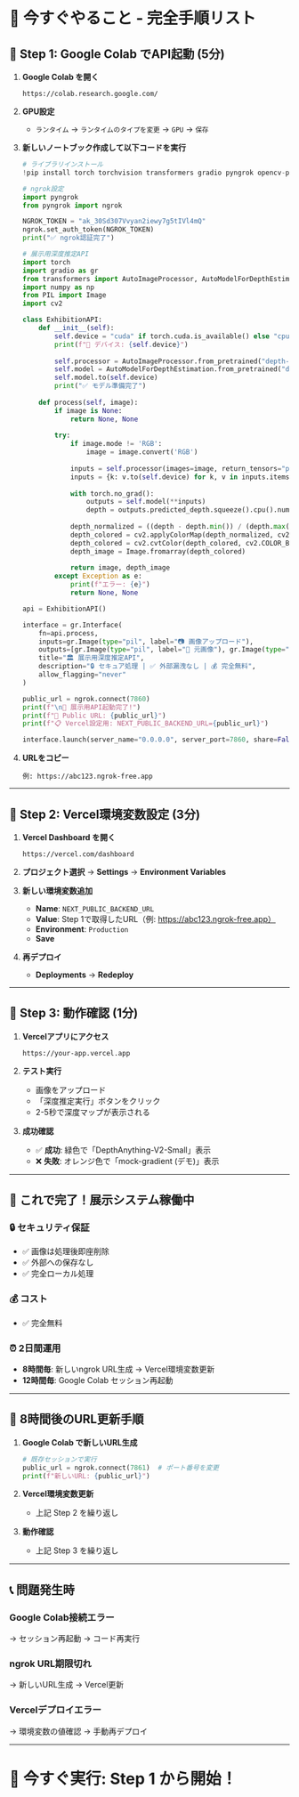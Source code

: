 # 🚀 今すぐやること - 完全手順リスト

## 📱 **Step 1: Google Colab でAPI起動** (5分)

1. **Google Colab を開く**
   ```
   https://colab.research.google.com/
   ```

2. **GPU設定**
   - `ランタイム` → `ランタイムのタイプを変更` → `GPU` → `保存`

3. **新しいノートブック作成して以下コードを実行**
   ```python
   # ライブラリインストール
   !pip install torch torchvision transformers gradio pyngrok opencv-python-headless Pillow numpy
   
   # ngrok設定
   import pyngrok
   from pyngrok import ngrok
   
   NGROK_TOKEN = "ak_30Sd307Vvyan2iewy7g5tIVl4mQ"
   ngrok.set_auth_token(NGROK_TOKEN)
   print("✅ ngrok認証完了")
   
   # 展示用深度推定API
   import torch
   import gradio as gr
   from transformers import AutoImageProcessor, AutoModelForDepthEstimation
   import numpy as np
   from PIL import Image
   import cv2
   
   class ExhibitionAPI:
       def __init__(self):
           self.device = "cuda" if torch.cuda.is_available() else "cpu"
           print(f"🔧 デバイス: {self.device}")
           
           self.processor = AutoImageProcessor.from_pretrained("depth-anything/Depth-Anything-V2-Small-hf")
           self.model = AutoModelForDepthEstimation.from_pretrained("depth-anything/Depth-Anything-V2-Small-hf")
           self.model.to(self.device)
           print("✅ モデル準備完了")
       
       def process(self, image):
           if image is None:
               return None, None
           
           try:
               if image.mode != 'RGB':
                   image = image.convert('RGB')
               
               inputs = self.processor(images=image, return_tensors="pt")
               inputs = {k: v.to(self.device) for k, v in inputs.items()}
               
               with torch.no_grad():
                   outputs = self.model(**inputs)
                   depth = outputs.predicted_depth.squeeze().cpu().numpy()
               
               depth_normalized = ((depth - depth.min()) / (depth.max() - depth.min()) * 255).astype(np.uint8)
               depth_colored = cv2.applyColorMap(depth_normalized, cv2.COLORMAP_VIRIDIS)
               depth_colored = cv2.cvtColor(depth_colored, cv2.COLOR_BGR2RGB)
               depth_image = Image.fromarray(depth_colored)
               
               return image, depth_image
           except Exception as e:
               print(f"エラー: {e}")
               return None, None
   
   api = ExhibitionAPI()
   
   interface = gr.Interface(
       fn=api.process,
       inputs=gr.Image(type="pil", label="📷 画像アップロード"),
       outputs=[gr.Image(type="pil", label="📸 元画像"), gr.Image(type="pil", label="🎨 深度マップ")],
       title="🏛️ 展示用深度推定API",
       description="🔒 セキュア処理 | ✅ 外部漏洩なし | 💰 完全無料",
       allow_flagging="never"
   )
   
   public_url = ngrok.connect(7860)
   print(f"\n🎉 展示用API起動完了!")
   print(f"📡 Public URL: {public_url}")
   print(f"📋 Vercel設定用: NEXT_PUBLIC_BACKEND_URL={public_url}")
   
   interface.launch(server_name="0.0.0.0", server_port=7860, share=False)
   ```

4. **URLをコピー**
   ```
   例: https://abc123.ngrok-free.app
   ```

---

## 📱 **Step 2: Vercel環境変数設定** (3分)

1. **Vercel Dashboard を開く**
   ```
   https://vercel.com/dashboard
   ```

2. **プロジェクト選択** → **Settings** → **Environment Variables**

3. **新しい環境変数追加**
   - **Name**: `NEXT_PUBLIC_BACKEND_URL`
   - **Value**: Step 1で取得したURL（例: https://abc123.ngrok-free.app）
   - **Environment**: `Production`
   - **Save**

4. **再デプロイ**
   - **Deployments** → **Redeploy**

---

## 📱 **Step 3: 動作確認** (1分)

1. **Vercelアプリにアクセス**
   ```
   https://your-app.vercel.app
   ```

2. **テスト実行**
   - 画像をアップロード
   - 「深度推定実行」ボタンをクリック
   - 2-5秒で深度マップが表示される

3. **成功確認**
   - ✅ **成功**: 緑色で「DepthAnything-V2-Small」表示
   - ❌ **失敗**: オレンジ色で「mock-gradient (デモ)」表示

---

## 🎯 **これで完了！展示システム稼働中**

### 🔒 セキュリティ保証
- ✅ 画像は処理後即座削除
- ✅ 外部への保存なし  
- ✅ 完全ローカル処理

### 💰 コスト
- ✅ 完全無料

### ⏰ 2日間運用
- **8時間毎**: 新しいngrok URL生成 → Vercel環境変数更新
- **12時間毎**: Google Colab セッション再起動

---

## 🚨 **8時間後のURL更新手順**

1. **Google Colab で新しいURL生成**
   ```python
   # 既存セッションで実行
   public_url = ngrok.connect(7861)  # ポート番号を変更
   print(f"新しいURL: {public_url}")
   ```

2. **Vercel環境変数更新**
   - 上記 Step 2 を繰り返し

3. **動作確認**
   - 上記 Step 3 を繰り返し

---

## 📞 **問題発生時**

### Google Colab接続エラー
→ セッション再起動 → コード再実行

### ngrok URL期限切れ  
→ 新しいURL生成 → Vercel更新

### Vercelデプロイエラー
→ 環境変数の値確認 → 手動再デプロイ

---

# 🎯 **今すぐ実行: Step 1 から開始！**